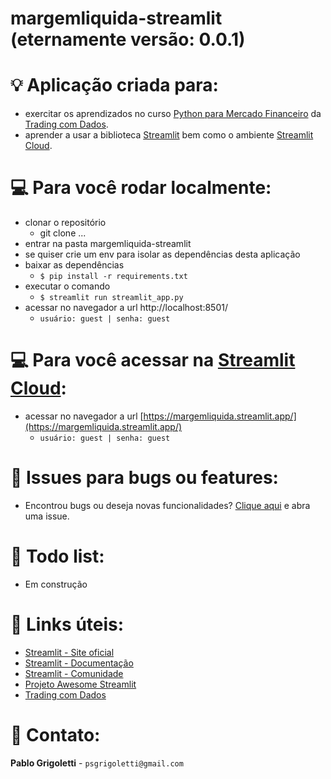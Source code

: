 # margemliquida-streamlit (eternamente versão: 0.0.1)

# :bulb: Aplicação criada para:
- exercitar os aprendizados no curso [Python para Mercado Financeiro](https://hotmart.com/pt-br/marketplace/produtos/python-para-mercado-financeiro/) da [Trading com Dados](https://tradingcomdados.com/).
- aprender a usar a biblioteca [Streamlit](https://streamlit.io/) bem como o ambiente [Streamlit Cloud](https://streamlit.io/cloud).

# :computer: Para você rodar localmente:

- clonar o repositório
  - git clone ... 
- entrar na pasta margemliquida-streamlit
- se quiser crie um env para isolar as dependências desta aplicação
- baixar as dependências
  - ```$ pip install -r requirements.txt ```
- executar o comando
  - ```$ streamlit run streamlit_app.py```
- acessar no navegador a url http://localhost:8501/
  - ```usuário: guest | senha: guest```

# :computer: Para você acessar na [Streamlit Cloud](https://streamlit.io/cloud):
- acessar no navegador a url [https://margemliquida.streamlit.app/](https://margemliquida.streamlit.app/)
  - ```usuário: guest | senha: guest```

# :bug: Issues para bugs ou features:
- Encontrou bugs ou deseja novas funcionalidades? [Clique aqui](https://github.com/psgrigoletti/margemliquida-streamlit/issues/new) e abra uma issue.

# :construction: Todo list:
- Em construção

# :pill: Links úteis:
- [Streamlit - Site oficial](http://streamlit.io) 
- [Streamlit - Documentação](http://docs.streamlit.io) 
- [Streamlit - Comunidade](http://discuss.streamlit.io) 
- [Projeto Awesome Streamlit](http://awesome-streamlit.org)
- [Trading com Dados](https://www.tradingcomdados.com.br/)

# :email: Contato:
**Pablo Grigoletti** - ```psgrigoletti@gmail.com```

